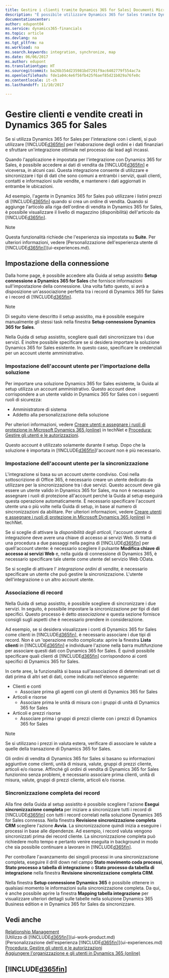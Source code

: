```yaml
---
title: Gestire i clienti tramite Dynamics 365 for Sales| Documenti Microsoft
description: "È possibile utilizzare Dynamics 365 for Sales tramite Dynamics 365 Business edition per mappare i dati e sfruttare l'integrazione ottimale e la sincronizzazione nel processo dai lead agli incassi."
documentationcenter: 
author: edupont04
ms.service: dynamics365-financials
ms.topic: article
ms.devlang: na
ms.tgt_pltfrm: na
ms.workload: na
ms.search.keywords: integration, synchronize, map
ms.date: 06/06/2017
ms.author: edupont
ms.translationtype: HT
ms.sourcegitcommit: ba26b354d235981bd7291f9ac6402779f554ac7a
ms.openlocfilehash: fde1a04c4e6f56fb425f6aef85d21b029a76fe0c
ms.contentlocale: it-ch
ms.lasthandoff: 11/10/2017

---
```

# <a name="managing-customers-and-sales-created-in-dynamics-365-for-sales"></a>Gestire clienti e vendite creati in Dynamics 365 for Sales
Se si utilizza Dynamics 365 for Sales per l'interazione con i clienti, si può utilizzare [!INCLUDE[d365fin](includes/d365fin_md.md)] per l'elaborazione degli ordini e i dati finanziari e sfruttare un'integrazione ottimale nel processo dai lead agli incassi.

Quando l'applicazione è impostata per l'integrazione con Dynamics 365 for Sales, è possibile accedere ai dati di vendita da [!INCLUDE[d365fin](includes/d365fin_md.md)] e viceversa, in alcuni casi. Questa integrazione consente di utilizzare e sincronizzare i tipi di dati che sono comuni a entrambi i servizi, quali clienti, contatti e informazioni sulle vendite, e mantenere i dati aggiornati in entrambe le ubicazioni.  

Ad esempio, l'agente in Dynamics 365 for Sales può utilizzare i listini prezzi di [!INCLUDE[d365fin](includes/d365fin_md.md)] quando si crea un ordine di vendita. Quando si aggiunge l'articolo alla riga dell'ordine di vendita in Dynamics 365 for Sales, è possibile visualizzare il livello di magazzino (disponibilità) dell'articolo da [!INCLUDE[d365fin](includes/d365fin_md.md)].

> [!NOTE]  
>   Questa funzionalità richiede che l'esperienza sia impostata su **Suite**. Per ulteriori informazioni, vedere [Personalizzazione dell'esperienza utente di [!INCLUDE[d365fin](includes/d365fin_md.md)]](ui-experiences.md).  

## <a name="setting-up-the-connection"></a>Impostazione della connessione
Dalla home page, è possibile accedere alla Guida al setup assistito **Setup connessione a Dynamics 365 for Sales** che fornisce informazioni sull'impostazione della connessione. Una volta fatto questo, si avrà a disposizione un'associazione perfetta tra i record di Dynamics 365 for Sales e i record di [!INCLUDE[d365fin](includes/d365fin_md.md)].  

> [!NOTE]  
>   Di seguito viene descritto il setup assistito, ma è possibile eseguire manualmente gli stessi task nella finestra **Setup connessione Dynamics 365 for Sales**.

Nella Guida di setup assistito, scegliere quali dati sincronizzare tra i due servizi. È inoltre possibile specificare se si desidera importare la soluzione Dynamics 365 for Sales esistente. In questo caso, specificare le credenziali per un account utente amministrativo.

### <a name="setting-up-the-user-account-for-importing-the-solution"></a>Impostazione dell'account utente per l'importazione della soluzione
Per importare una soluzione Dynamics 365 for Sales esistente, la Guida al setup utilizza un account amministrativo. Questo account deve corrispondere a un utente valido in Dynamics 365 for Sales con i seguenti ruoli di sicurezza:

* Amministratore di sistema  
* Addetto alla personalizzazione della soluzione  

Per ulteriori informazioni, vedere [Creare utenti e assegnare i ruoli di protezione in Microsoft Dynamics 365 (online)](https://technet.microsoft.com/library/jj191623.aspx) in techNet e [Procedura: Gestire gli utenti e le autorizzazioni](ui-how-users-permissions.md).  

Questo account è utilizzato solamente durante il setup. Dopo che la soluzione è importata in [!INCLUDE[d365fin](includes/d365fin_md.md)]l'account non è più necessario.

### <a name="setting-up-the-user-account-for-synchronization"></a>Impostazione dell'account utente per la sincronizzazione
L'integrazione si basa su un account utente condiviso. Così nella sottoscrizione di Office 365, è necessario creare un utente dedicato da utilizzare per la sincronizzazione tra i due servizi. Questo account deve già essere un utente valido in Dynamics 365 for Sales, ma non è necessario assegnare i ruoli di protezione all'account perché la Guida al setup eseguirà questa operazione automaticamente. È necessario specificare l'account utente una o più volte nella Guida di setup, in base al numero di sincronizzazioni da abilitare. Per ulteriori informazioni, vedere [Creare utenti e assegnare i ruoli di protezione in Microsoft Dynamics 365 (online)](https://technet.microsoft.com/library/jj191623.aspx) in techNet.

Se si sceglie di attivare la *disponibilità degli articoli*, l'account utente di integrazione deve avere una chiave di accesso ai servizi Web. Si tratta di una procedura a due passaggi nella pagina di [!INCLUDE[d365fin](includes/d365fin_md.md)] per quell'account utente: è necessario scegliere il pulsante **Modifica chiave di accesso ai servizi Web** e, nella guida di connessione di Dynamics 365, è necessario specificare tale utente come utente del servizio Web OData.

Se si sceglie di attivare l' *integrazione ordini di vendita*, è necessario specificare un utente che può gestire la sincronizzazione. L'utente dell'integrazione o un altro account utente.

### <a name="coupling-records"></a>Associazione di record
Nella Guida di setup assistito, è possibile scegliere di sincronizzare i due servizi. In seguito, è possibile impostare la sincronizzazione per tipi di dati specifici. Questo processo è detto *associazione* e questa sezione fornisce consigli sugli aspetti che è necessario prendere in considerazione.

Ad esempio, se si desidera visualizzare i conti di Dynamics 365 for Sales come clienti in [!INCLUDE[d365fin](includes/d365fin_md.md)], è necessario associare i due tipi di record. Non è un 'operazione molto complicata: aprire la finestra **Lista clienti** in [!INCLUDE[d365fin](includes/d365fin_md.md)] e individuare l'azione nella barra multifunzione per associare questi dati con Dynamics 365 for Sales. È quindi possibile specificare quali clienti di [!INCLUDE[d365fin](includes/d365fin_md.md)] corrispondono ai conti specifici di Dynamics 365 for Sales.

In certe aree, la funzionalità si bassa sull'associazione di determinati set di dati prima di altri set di dati, come indicato nell'elenco seguente:

* Clienti e conti  
  * Associare prima gli agenti con gli utenti di Dynamics 365 for Sales  
* Articoli e risorse  
  * Associare prima le unità di misura con i gruppi di unità di Dynamics 365 for Sales  
* Articoli e prezzi risorse  
  * Associare prima i gruppi di prezzi cliente con i prezzi di Dynamics 365 for Sales  

> [!NOTE]  
>   Se si utilizzano i prezzi in valuta estera, verificare di associare le valute a quelle della transazione di Dynamics 365 for Sales.

Gli ordini di vendita di Dynamics 365 for Sales si basano su informazioni aggiuntive come clienti, unità di misura, valute, gruppi di prezzi cliente, articoli e/o risorse. Affinché gli ordini di vendita di Dynamics 365 for Sales funzionino senza problemi, è necessario associare prima clienti, unità di misura, valute, gruppi di prezzi cliente, articoli e/o risorse.

### <a name="synchronizing-records-fully"></a>Sincronizzazione completa dei record
Alla fine della Guida al setup assistito è possibile scegliere l'azione **Esegui sincronizzazione completa** per iniziare a sincronizzare tutti i record di [!INCLUDE[d365fin](includes/d365fin_md.md)] con tutti i record correlati nella soluzione Dynamics 365 for Sales connessa. Nella finestra **Revisione sincronizzazione completa CRM** scegliere l'azione **Avvia**. La sincronizzazione quindi inizia a eseguire i processi in base alle dipendenze. Ad esempio, i record valuta vengono sincronizzati prima dei record cliente. La sincronizzazione completa può richiedere molto tempo e pertanto venire eseguita in background in modo che sia possibile continuare a lavorare in [!INCLUDE[d365fin](includes/d365fin_md.md)].

Per controllare l'avanzamento dei singoli processi in una sincronizzazione completa, eseguire il drill down nel campo **Stato movimento coda processi**, **Stato processo a tabella di integrazione** o **Stato processo da tabella di integrazione** nella finestra **Revisione sincronizzazione completa CRM**.

Nella finestra **Setup connessione Dynamics 365** è possibile ottenere in qualsiasi momento le informazioni sulla sincronizzazione completa. Da qui, è anche possibile aprire la finestra **Mapping tabella integrazione** per visualizzare ulteriori dettagli sulle tabelle nella soluzione Dynamics 365 Business edition e in Dynamics 365 for Sales da sincronizzare.

## <a name="see-also"></a>Vedi anche
[Relationship Management](marketing-relationship-management.md)  
[Utilizzo di [!INCLUDE[d365fin](includes/d365fin_md.md)]](ui-work-product.md)  
[Personalizzazione dell'esperienza [!INCLUDE[d365fin](includes/d365fin_md.md)]](ui-experiences.md)  
[Procedura: Gestire gli utenti e le autorizzazioni](ui-how-users-permissions.md)    
[Aggiungere l'organizzazione e gli utenti in Dynamics 365 (online)](https://www.microsoft.com/en-US/Dynamics/crm-customer-center/onboard-your-organization-and-users-to-dynamics-365-online.aspx)  

## [!INCLUDE[d365fin](includes/free_trial_md.md)]

